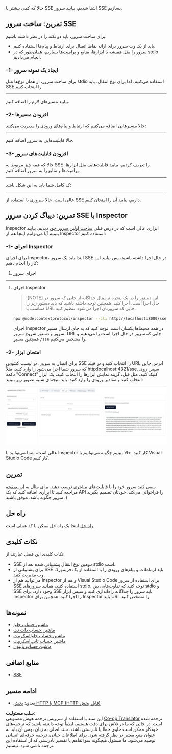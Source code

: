 <!--
CO_OP_TRANSLATOR_METADATA:
{
  "original_hash": "64645691bf0985f1760b948123edf269",
  "translation_date": "2025-06-13T10:42:08+00:00",
  "source_file": "03-GettingStarted/05-sse-server/README.md",
  "language_code": "fa"
}
-->
حالا که کمی بیشتر با SSE آشنا شدیم، بیایید سرور SSE بسازیم.

## تمرین: ساخت سرور SSE

برای ساخت سرور، باید دو نکته را در نظر داشته باشیم:

- باید از یک وب سرور برای ارائه نقاط اتصال برای ارتباط و پیام‌ها استفاده کنیم.
- سرور را مثل همیشه با ابزارها، منابع و پرامپت‌ها بسازیم، همان‌طور که در stdio انجام می‌دادیم.

### -1- ایجاد یک نمونه سرور

برای ساخت سرور، از همان نوع‌ها مثل stdio استفاده می‌کنیم. اما برای نوع انتقال، باید SSE را انتخاب کنیم.

---

بیایید مسیرهای لازم را اضافه کنیم.

### -2- افزودن مسیرها

حالا مسیرهایی اضافه می‌کنیم که ارتباط و پیام‌های ورودی را مدیریت می‌کنند:

---

حالا قابلیت‌هایی به سرور اضافه کنیم.

### -3- افزودن قابلیت‌های سرور

حالا که همه چیز مربوط به SSE را تعریف کردیم، بیایید قابلیت‌هایی مثل ابزارها، پرامپت‌ها و منابع را به سرور اضافه کنیم.

---

کد کامل شما باید به این شکل باشد:

---

عالی است، حالا سروری با استفاده از SSE داریم، بیایید آن را امتحان کنیم.

## تمرین: دیباگ کردن سرور SSE با Inspector

Inspector ابزاری عالی است که در درس قبلی [ساخت اولین سرور خود](/03-GettingStarted/01-first-server/README.md) دیدیم. بیایید ببینیم آیا می‌توانیم اینجا هم از Inspector استفاده کنیم:

### -1- اجرای Inspector

برای اجرای Inspector، ابتدا باید یک سرور SSE در حال اجرا داشته باشید، پس بیایید این کار را انجام دهیم:

1. اجرای سرور

---

1. اجرای Inspector

    > ![NOTE]
    > این دستور را در یک پنجره ترمینال جداگانه از جایی که سرور در حال اجرا است، اجرا کنید. همچنین توجه داشته باشید که باید دستور زیر را متناسب با URL جایی که سرورتان اجرا می‌شود، تنظیم کنید.

    ```sh
    npx @modelcontextprotocol/inspector --cli http://localhost:8000/sse --method tools/list
    ```

    اجرای Inspector در همه محیط‌ها یکسان است. توجه کنید که به جای ارسال مسیر سرور و دستور شروع سرور، URL جایی که سرور در حال اجرا است را می‌دهیم و همچنین مسیر `/sse` را مشخص می‌کنیم.

### -2- امتحان ابزار

برای اتصال به سرور، در لیست کشویی SSE را انتخاب کنید و در فیلد URL آدرس جایی که سرور شما اجرا می‌شود را وارد کنید، مثلاً http:localhost:4321/sse. سپس روی دکمه "Connect" کلیک کنید. مثل قبل، گزینه نمایش ابزارها را انتخاب کنید، یک ابزار انتخاب کنید و مقادیر ورودی را وارد کنید. باید نتیجه‌ای شبیه تصویر زیر ببینید:

![SSE Server running in inspector](../../../../translated_images/sse-inspector.d86628cc597b8fae807a31d3d6837842f5f9ee1bcc6101013fa0c709c96029ad.fa.png)

عالی است، شما می‌توانید با Inspector کار کنید، حالا ببینیم چگونه می‌توانیم با Visual Studio Code کار کنیم.

## تمرین

سعی کنید سرور خود را با قابلیت‌های بیشتری توسعه دهید. برای مثال به [این صفحه](https://api.chucknorris.io/) مراجعه کنید تا ابزاری اضافه کنید که یک API را فراخوانی می‌کند، خودتان تصمیم بگیرید سرور چگونه باشد. موفق باشید :)

## راه حل

[راه حل](./solution/README.md) اینجا یک راه حل ممکن با کد عملی است.

## نکات کلیدی

نکات کلیدی این فصل عبارتند از:

- SSE دومین نوع انتقال پشتیبانی شده بعد از stdio است.
- برای پشتیبانی از SSE باید ارتباطات و پیام‌های ورودی را با استفاده از یک فریمورک وب مدیریت کنید.
- می‌توانید هم از Inspector و هم از Visual Studio Code برای استفاده از سرور SSE استفاده کنید، همانند سرورهای stdio. توجه کنید که تفاوت‌هایی بین stdio و SSE وجود دارد. برای SSE باید سرور را جداگانه راه‌اندازی کنید و سپس ابزار Inspector را اجرا کنید. همچنین برای Inspector باید URL را مشخص کنید.

## نمونه‌ها

- [ماشین حساب جاوا](../samples/java/calculator/README.md)
- [ماشین حساب دات نت](../../../../03-GettingStarted/samples/csharp)
- [ماشین حساب جاوااسکریپت](../samples/javascript/README.md)
- [ماشین حساب تایپ‌اسکریپت](../samples/typescript/README.md)
- [ماشین حساب پایتون](../../../../03-GettingStarted/samples/python)

## منابع اضافی

- [SSE](https://developer.mozilla.org/en-US/docs/Web/API/Server-sent_events)

## ادامه مسیر

- بعدی: [پخش HTTP با MCP (HTTP قابل پخش)](/03-GettingStarted/06-http-streaming/README.md)

**سلب مسئولیت**:  
این سند با استفاده از سرویس ترجمه هوش مصنوعی [Co-op Translator](https://github.com/Azure/co-op-translator) ترجمه شده است. در حالی که ما در تلاش برای دقت هستیم، لطفاً توجه داشته باشید که ترجمه‌های خودکار ممکن است حاوی خطا یا نادرستی باشند. سند اصلی به زبان بومی آن باید به عنوان منبع معتبر در نظر گرفته شود. برای اطلاعات حیاتی، ترجمه حرفه‌ای انسانی توصیه می‌شود. ما مسئول هیچگونه سوءتفاهم یا تفسیر نادرستی که از استفاده این ترجمه ناشی شود، نیستیم.